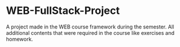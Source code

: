 # WEB-FullStack-Project
A project made in the WEB course framework during the semester.
All additional contents that were required in the course like exercises and homework.
